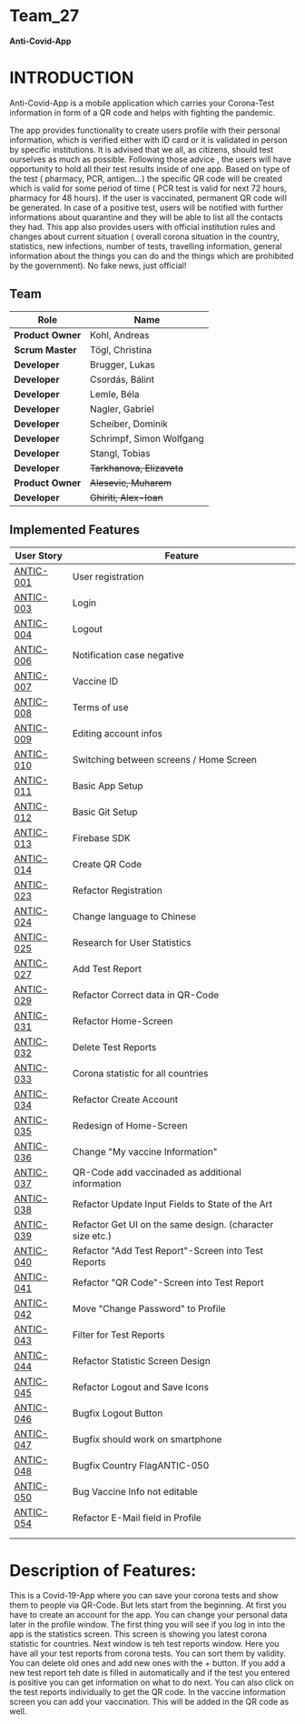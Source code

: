 # Team_27


**Anti-Covid-App** 


# INTRODUCTION

Anti-Covid-App is a mobile application which carries your Corona-Test information in form of a QR code and helps with fighting the pandemic.

The app provides functionality to create users profile with their personal information, which is verified either with ID card or it is validated in person by specific institutions. 
It is advised that we all, as citizens, should test ourselves as much as possible. Following those advice , the users will have opportunity to hold all their test results inside of one app.
Based on type of the test ( pharmacy, PCR, antigen…) the specific QR code will be created which is valid for some period of time ( PCR test is valid for next 72 hours, pharmacy for 48 hours). If the user is vaccinated, permanent QR code will be generated. 
In case of a positive test, users will be notified with further informations about quarantine and they will be able to list all the contacts they had.
This app also provides users with official institution rules and changes about current situation ( overall corona situation in the country, statistics, new infections, number of tests, travelling information, general information about the things you can do and the things which are prohibited by the government). No fake news, just official!


## Team
| Role | Name |
| ---- | ---- |
| **Product Owner** | Kohl, Andreas |
| **Scrum Master** | Tögl, Christina |
| **Developer** | Brugger, Lukas |
| **Developer** | Csordás, Bálint |
| **Developer** | Lemle, Béla |
| **Developer** | Nagler, Gabriel |
| **Developer** | Scheiber, Dominik |
| **Developer** | Schrimpf, Simon Wolfgang |
| **Developer** | Stangl, Tobias |
| **Developer** | ~~Tarkhanova, Elizaveta~~ |
| **Product Owner** | ~~Alesevic, Muharem~~ |
| **Developer** | ~~Ghiriti, Alex-Ioan~~ |

## Implemented Features
| User Story | Feature |
| ---- | ---- |
| [ANTIC-001](https://github.com/sw21-tug/Team_27/issues/1) | User registration |
| [ANTIC-003](https://github.com/sw21-tug/Team_27/issues/3) | Login |
| [ANTIC-004](https://github.com/sw21-tug/Team_27/issues/4) | Logout |
| [ANTIC-006](https://github.com/sw21-tug/Team_27/issues/6) | Notification case negative |
| [ANTIC-007](https://github.com/sw21-tug/Team_27/issues/7) | Vaccine ID |
| [ANTIC-008](https://github.com/sw21-tug/Team_27/issues/8) | Terms of use |
| [ANTIC-009](https://github.com/sw21-tug/Team_27/issues/9) | Editing account infos |
| [ANTIC-010](https://github.com/sw21-tug/Team_27/issues/10) | Switching between screens / Home Screen |
| [ANTIC-011](https://github.com/sw21-tug/Team_27/issues/11) | Basic App Setup |
| [ANTIC-012](https://github.com/sw21-tug/Team_27/issues/12) | Basic Git Setup |
| [ANTIC-013](https://github.com/sw21-tug/Team_27/issues/13) | Firebase SDK |
| [ANTIC-014](https://github.com/sw21-tug/Team_27/issues/14) | Create QR Code |
| [ANTIC-023](https://github.com/sw21-tug/Team_27/issues/41) | Refactor Registration  |
| [ANTIC-024](https://github.com/sw21-tug/Team_27/issues/42) | Change language to Chinese |
| [ANTIC-025](https://github.com/sw21-tug/Team_27/issues/43) | Research for User Statistics |
| [ANTIC-027](https://github.com/sw21-tug/Team_27/issues/46) | Add Test Report |
| [ANTIC-029](https://github.com/sw21-tug/Team_27/issues/50) | Refactor Correct data in QR-Code |
| [ANTIC-031](https://github.com/sw21-tug/Team_27/issues/52) | Refactor Home-Screen |
| [ANTIC-032](https://github.com/sw21-tug/Team_27/issues/53) | Delete Test Reports |
| [ANTIC-033](https://github.com/sw21-tug/Team_27/issues/54) | Corona statistic for all countries |
| [ANTIC-034](https://github.com/sw21-tug/Team_27/issues/55) | Refactor Create Account |
| [ANTIC-035](https://github.com/sw21-tug/Team_27/issues/66) | Redesign of Home-Screen |
| [ANTIC-036](https://github.com/sw21-tug/Team_27/issues/68) | Change "My vaccine Information" |
| [ANTIC-037](https://github.com/sw21-tug/Team_27/issues/69) | QR-Code add vaccinaded as additional information |
| [ANTIC-038](https://github.com/sw21-tug/Team_27/issues/73) | Refactor Update Input Fields to State of the Art |
| [ANTIC-039](https://github.com/sw21-tug/Team_27/issues/74) | Refactor Get UI on the same design. (character size etc.) |
| [ANTIC-040](https://github.com/sw21-tug/Team_27/issues/78) | Refactor "Add Test Report"-Screen into Test Reports |
| [ANTIC-041](https://github.com/sw21-tug/Team_27/issues/79) | Refactor "QR Code"-Screen into Test Report |
| [ANTIC-042](https://github.com/sw21-tug/Team_27/issues/81) | Move "Change Password" to Profile |
| [ANTIC-043](https://github.com/sw21-tug/Team_27/issues/84) | Filter for Test Reports |
| [ANTIC-044](https://github.com/sw21-tug/Team_27/issues/85) | Refactor Statistic Screen Design |
| [ANTIC-045](https://github.com/sw21-tug/Team_27/issues/88) | Refactor Logout and Save Icons |
| [ANTIC-046](https://github.com/sw21-tug/Team_27/issues/89) | Bugfix Logout Button |
| [ANTIC-047](https://github.com/sw21-tug/Team_27/issues/92) | Bugfix should work on smartphone |
| [ANTIC-048](https://github.com/sw21-tug/Team_27/issues/93) | Bugfix Country FlagANTIC-050 |
| [ANTIC-050](https://github.com/sw21-tug/Team_27/issues/99) | Bug Vaccine Info not editable |
| [ANTIC-054](https://github.com/sw21-tug/Team_27/issues/107) | Refactor E-Mail field in Profile |
| []() |  |
| []() |  |

# Description of Features:

This is a Covid-19-App where you can save your corona tests and show them to people via QR-Code. But lets start from the beginning.
At first you have to create an account for the app. You can change your personal data later in the profile window.
The first thing you will see if you log in into the app is the statistics screen. This screen is showing you latest corona statistic for countries.
Next window is teh test reports window. Here you have all your test reports from corona tests. You can sort them by validity. You can delete old ones and add new ones with the +
button. If you add a new test report teh date is filled in automatically and if the test you entered is positive you can get information on what to do next.
You can also click on the test reports individually to get the QR code. In the vaccine information screen you can add your vaccination. This will be added in the QR code as 
well.



